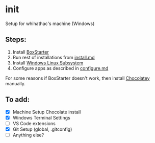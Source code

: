 # init
Setup for whihathac's machine (Windows)

## Steps:

1. Install [BoxStarter](https://boxstarter.org)
1. Run rest of installations from [install.md](install.md)
1. Install [Windows Linux Subsystem](wls2.md)
1. Configure apps as described in [configure.md](configure.md)

For some reasons if BoxStarter doesn't work, then install [Chocolatey](https://chocolatey.org/install) manually.


## To add:
- [x] Machine Setup Chocolate install
- [x] Windows Terminal Settings
- [ ] VS Code extensions
- [x] Git Setup (global, .gitconfig)
- [ ] Anything else?